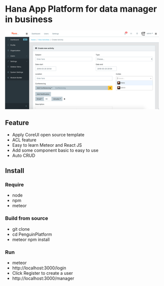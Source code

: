 # Hana App Platform for data manager in business

![alt text](./public/img/app/screenshot.png?raw=true "Penguin Platform")

## Feature
* Apply CoreUI open source template
* ACL feature
* Easy to learn Meteor and React JS
* Add some component basic to easy to use
* Auto CRUD

## Install

### Require
* node
* npm
* meteor

### Build from source
* git clone 
* cd PenguinPlatform
* meteor npm install

### Run
* meteor
* http://localhost:3000/login
* Click Register to create a user
* http://localhost:3000/manager